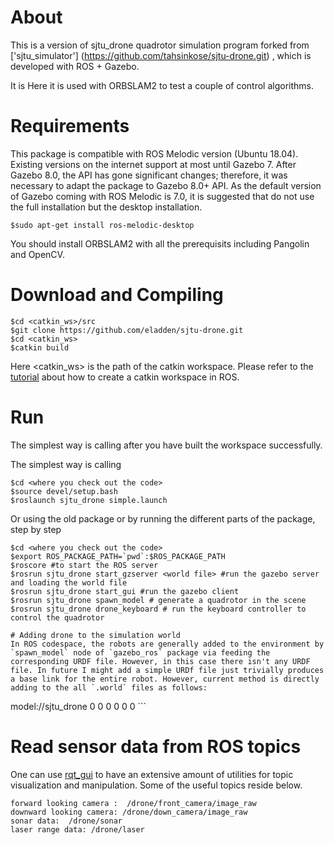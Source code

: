 # About #

This is a version of sjtu_drone quadrotor simulation program forked from ['sjtu_simulator'] (https://github.com/tahsinkose/sjtu-drone.git) , which is developed with ROS + Gazebo.

It is Here it is used with ORBSLAM2 to test a couple of control algorithms.

# Requirements #
This package is compatible with ROS Melodic version (Ubuntu 18.04). Existing versions on the internet support at most until Gazebo 7. After Gazebo 8.0, the API has gone significant changes; therefore, it was necessary to adapt the package to Gazebo 8.0+ API. As the default version of Gazebo coming with ROS Melodic is 7.0, it is suggested that do not use the full installation but the desktop installation.
```
$sudo apt-get install ros-melodic-desktop
```

You should install ORBSLAM2 with all the prerequisits including Pangolin and OpenCV.
# Download and Compiling #
```
$cd <catkin_ws>/src
$git clone https://github.com/eladden/sjtu-drone.git
$cd <catkin_ws>
$catkin build
```

Here <catkin_ws> is the path of the catkin workspace. Please refer to the [tutorial](http://wiki.ros.org/ROS/Tutorials) about how to create a catkin workspace in ROS.

# Run
The simplest way is calling after you have built the workspace successfully.

The simplest way is calling
```
$cd <where you check out the code>
$source devel/setup.bash
$roslaunch sjtu_drone simple.launch
```

Or using the old package
or by running the different parts of the package, step by step

```
$cd <where you check out the code>
$export ROS_PACKAGE_PATH=`pwd`:$ROS_PACKAGE_PATH
$roscore #to start the ROS server
$rosrun sjtu_drone start_gzserver <world file> #run the gazebo server and loading the world file
$rosrun sjtu_drone start_gui #run the gazebo client
$rosrun sjtu_drone spawn_model # generate a quadrotor in the scene
$rosrun sjtu_drone drone_keyboard # run the keyboard controller to control the quadrotor

# Adding drone to the simulation world
In ROS codespace, the robots are generally added to the environment by `spawn_model` node of `gazebo_ros` package via feeding the corresponding URDF file. However, in this case there isn't any URDF file. In future I might add a simple URDf file just trivially produces a base link for the entire robot. However, current method is directly adding to the all `.world` files as follows:

```
<include>
    <uri>model://sjtu_drone</uri>
    <pose>0 0 0 0 0 0</pose>
</include>
```


# Read sensor data from ROS topics #
One can use [rqt_gui](http://wiki.ros.org/rqt_gui) to have an extensive amount of utilities for topic visualization and manipulation. Some of the useful topics reside below.
```
forward looking camera :  /drone/front_camera/image_raw
downward looking camera: /drone/down_camera/image_raw
sonar data:  /drone/sonar
laser range data: /drone/laser
```
